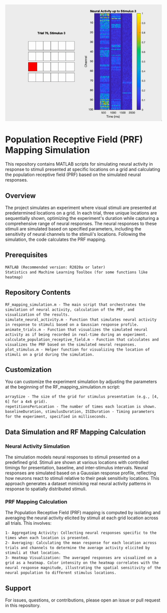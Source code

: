 ![alt text](prf_ani.gif)

# Population Receptive Field (PRF) Mapping Simulation

This repository contains MATLAB scripts for simulating neural activity in response to stimuli presented at specific locations on a grid and calculating the population receptive field (PRF) based on the simulated neural responses.

## Overview

The project simulates an experiment where visual stimuli are presented at predetermined locations on a grid. In each trial, three unique locations are sequentially shown, optimizing the experiment's duration while capturing a comprehensive range of neural responses. The neural responses to these stimuli are simulated based on specified parameters, including the sensitivity of neural channels to the stimuli's locations. Following the simulation, the code calculates the PRF mapping. 

## Prerequisites

    MATLAB (Recommended version: R2020a or later)
    Statistics and Machine Learning Toolbox (for some functions like heatmap)

## Repository Contents

    RF_mapping_simulation.m - The main script that orchestrates the simulation of neural activity, calculation of the PRF, and visualization of the results.
    simulate_neural_activity.m - Function that simulates neural activity in response to stimuli based on a Gaussian response profile.
    animate_trials.m - Function that visualizes the simulated neural activity as if being recorded in real-time during an experiment.
    calculate_population_receptive_field.m - Function that calculates and visualizes the PRF based on the simulated neural responses.
    plot_stimulus.m - Helper function for visualizing the location of stimuli on a grid during the simulation.

## Customization

You can customize the experiment simulation by adjusting the parameters at the beginning of the RF_mapping_simulation.m script:

    arraySize - The size of the grid for stimulus presentation (e.g., [4, 6] for a 4x6 grid).
    repetitionsPerLocation - The number of times each location is shown.
    baselineDuration, stimulusDuration, ISIDuration - Timing parameters for the experiment, specified in milliseconds.

## Data Simulation and RF Mapping Calculation
### Neural Activity Simulation

The simulation models neural responses to stimuli presented on a predefined grid. Stimuli are shown at various locations with controlled timings for presentation, baseline, and inter-stimulus intervals. Neural responses are simulated based on a Gaussian response profile, reflecting how neurons react to stimuli relative to their peak sensitivity locations. This approach generates a dataset mimicking real neural activity patterns in response to spatially distributed stimuli.

### PRF Mapping Calculation

The Population Receptive Field (PRF) mapping is computed by isolating and averaging the neural activity elicited by stimuli at each grid location across all trials. This involves:

    1- Aggregating Activity: Collecting neural responses specific to the times when each location is presented.
    2- Averaging: Calculating the mean response for each location across trials and channels to determine the average activity elicited by stimuli at that location.
    3- Heatmap Visualization: The averaged responses are visualized on a grid as a heatmap. Color intensity on the heatmap correlates with the neural response magnitude, illustrating the spatial sensitivity of the neural population to different stimulus locations.

## Support

For issues, questions, or contributions, please open an issue or pull request in this repository.